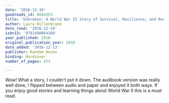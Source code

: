 ```yaml
---
date: '2016-12-10'
goodreads_id: 8664353
title: 'Unbroken: A World War II Story of Survival, Resilience, and Redemption'
author: Laura Hillenbrand
date_read: '2016-12-10'
isbn13: '9781400064168'
year_published: 2010
original_publication_year: 2010
date_added: '2016-12-13'
publisher: Random House
binding: Hardcover
number_of_pages: 473

---
```

Wow! What a story, I couldn't put it down. The audibook version was really well done, I flipped between audio and paper and enjoyed it both ways. If you enjoy good stories and learning things about World War II this is a must read.
